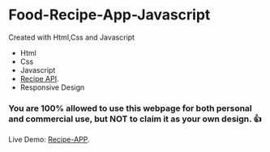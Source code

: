 # Food-Recipe-App-Javascript
Created with Html,Css and Javascript
- Html
- Css
- Javascript
- [Recipe API](https://www.edamam.com/).
- Responsive Design

### You are 100% allowed to use this webpage for both personal and commercial use, but NOT to claim it as your own design. :+1: 

Live Demo: [Recipe-APP](https://food-recipe-js.netlify.app/).
